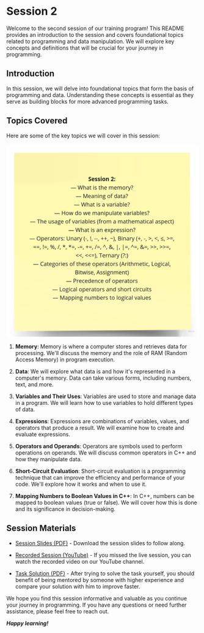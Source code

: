 # Session 2

Welcome to the second session of our training program! This README provides an introduction to the session and covers foundational topics related to programming and data manipulation. We will explore key concepts and definitions that will be crucial for your journey in programming.

## Introduction

In this session, we will delve into foundational topics that form the basis of programming and data. Understanding these concepts is essential as they serve as building blocks for more advanced programming tasks.

## Topics Covered

Here are some of the key topics we will cover in this session:

![contents](session-2-content.jpg)

1. **Memory**: Memory is where a computer stores and retrieves data for processing. We'll discuss the memory and the role of RAM (Random Access Memory) in program execution.

2. **Data**: We will explore what data is and how it's represented in a computer's memory. Data can take various forms, including numbers, text, and more.

3. **Variables and Their Uses**: Variables are used to store and manage data in a program. We will learn how to use variables to hold different types of data.

4. **Expressions**: Expressions are combinations of variables, values, and operators that produce a result. We will examine how to create and evaluate expressions.

5. **Operators and Operands**: Operators are symbols used to perform operations on operands. We will discuss common operators in C++ and how they manipulate data.

6. **Short-Circuit Evaluation**: Short-circuit evaluation is a programming technique that can improve the efficiency and performance of your code. We'll explore how it works and when to use it.

7. **Mapping Numbers to Boolean Values in C++**: In C++, numbers can be mapped to boolean values (true or false). We will cover how this is done and its significance in decision-making.

## Session Materials

- [Session Slides (PDF)](session-2-slides.pdf) - Download the session slides to follow along.

- [Recorded Session (YouTube)](https://youtu.be/kiBbmZsHQQ4?si=_pu4xv0H3fc2eO7f) - If you missed the live session, you can watch the recorded video on our YouTube channel.

- [Task Solution (PDF)](session-2-task-solution/) - After trying to solve the task yourself, you should benefit of being mentored by someone with higher experience and compare your solution with him to improve faster.

We hope you find this session informative and valuable as you continue your journey in programming. If you have any questions or need further assistance, please feel free to reach out.

***Happy learning!***
